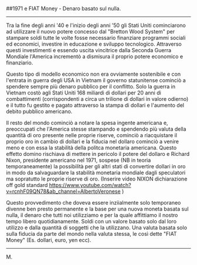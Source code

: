 
##1971 e FIAT Money - Denaro basato sul nulla.

---
Tra la fine degli anni '40 e l'inizio degli anni '50 gli Stati Uniti cominciarono ad utilizzare il nuovo potere concesso dal "Bretton Wood System" per stampare soldi tutte le volte fosse necessario finanziare programmi sociali ed economici, investire in educazione e sviluppo tecnologico.
Attraverso questi investimenti e essendo uscita vincitrice dalla Seconda Guerra Mondiale l'America incrementò a dismisura il proprio potere economico e finanziario.
 
Questo tipo di modello economico non era ovviamente sostenibile e con l'entrata in guerra degli USA in Vietnam il governo statunitense cominciò a spendere sempre più denaro pubblico per il conflitto.
Solo la guerra in Vietnam costò agli Stati Uniti 168 miliardi di dollari per 20 anni di combattimenti (corrispondenti a circa un trilione di dollari in valore odierno) e il tutto fu gestito e pagato attraverso la stampa di dollari e l'aumento del debito pubblico americano.

Il resto del mondo cominciò a notare la spesa ingente americana e, preoccupati che l'America stesse stampando e spendendo più valuta della quantità di oro presente nelle proprie riserve, cominciò a riacquistare il proprio oro in cambio di dollari e la fiducia nel dollaro cominciò a venire meno e con essa la stabilità della politca monetaria americana.
Questo effetto domino rischiava di mettere in pericolo il potere del dollaro e Richard Nixon, presidente americano nel 1971, sospese (NB in teoria temporaneamente) la possibilità per gli altri stati di convertire dollari in oro in modo da salvaguardare la stabilità monetaria mondiale dagli speculatori ma sopratutto le proprie riserve di oro. (Inserire video NIXON dichiarazione off gold standard https://www.youtube.com/watch?v=rcnhF09QN78&ab_channel=AlbertoVeronese )

Questo provvedimento che doveva essere inziialmente solo temporaneo divenne ben presto permanente e la base per una nuova moneta basata sul nulla, il denaro che tutti noi utilizziamo e per la quale affittiamo il nostro tempo libero quotidianamente. 
Soldi con un valore basato solo dal loro utilizzo e dalla quantità di soggetti che la utilizzano.
Una valuta basata solo sulla fiducia da parte del mondo nella valuta stessa, le così dette "FIAT Money" (Es. dollari, euro, yen ecc).

---

M.
